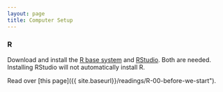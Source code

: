 ```yaml
---
layout: page
title: Computer Setup
---
```


### R

Download and install the [R base system](http://cran.rstudio.com/) and [RStudio](http://www.rstudio.com/products/rstudio/download/). Both are needed. Installing RStudio will not automatically install R.

Read over [this page]({{ site.baseurl}}/readings/R-00-before-we-start").